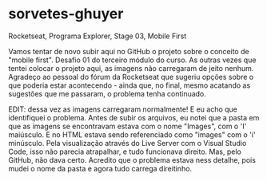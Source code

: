 # sorvetes-ghuyer
Rocketseat, Programa Explorer, Stage 03, Mobile First

Vamos tentar de novo subir aqui no GitHub o projeto sobre o conceito de "mobile first". Desafio 01 do terceiro módulo do curso. As outras vezes que tentei colocar o projeto aqui, as imagens não carregaram de jeito nenhum. Agradeço ao pessoal do fórum da Rocketseat que sugeriu opções sobre o que poderia estar acontecendo - ainda que, no final, mesmo acatando as sugestões que me passaram, o problema tenha continuado.

EDIT: dessa vez as imagens carregaram normalmente! E eu acho que identifiquei o problema. Antes de subir os arquivos, eu notei que a pasta em que as imagens se encontravam estava com o nome "Images", com o 'I' maiúsculo. E no HTML estava sendo referenciado como "images" com o 'i' minúsculo. Pela visualização através do Live Server com o Visual Studio Code, isso não parecia atrapalhar, e tudo funcionava direito. Mas, pelo GitHub, não dava certo. Acredito que o problema estava ness detalhe, pois mudei o nome da pasta e agora tudo carrega direitinho.
